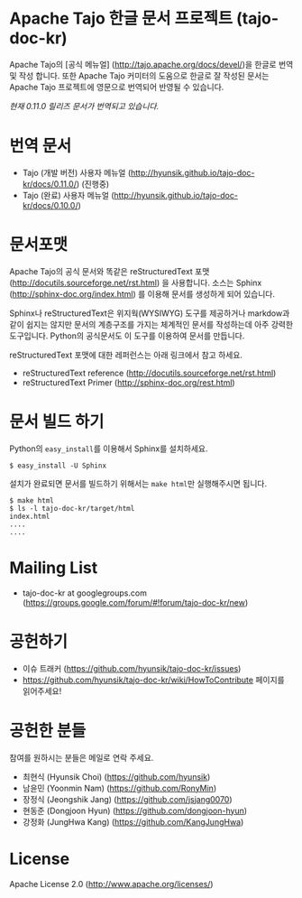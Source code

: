 Apache Tajo 한글 문서 프로젝트 (tajo-doc-kr)
=========================================================
Apache Tajo의 [공식 메뉴얼] (http://tajo.apache.org/docs/devel/)을 한글로 번역 및 작성 합니다. 또한 Apache Tajo 커미터의 도움으로 한글로 잘 작성된 문서는 Apache Tajo 프로젝트에 영문으로 번역되어 반영될 수 있습니다.

*현재 0.11.0 릴리즈 문서가 번역되고 있습니다.*

번역 문서
=========
* Tajo (개발 버전) 사용자 메뉴얼 (http://hyunsik.github.io/tajo-doc-kr/docs/0.11.0/) (진행중)
* Tajo (완료) 사용자 메뉴얼 (http://hyunsik.github.io/tajo-doc-kr/docs/0.10.0/)

문서포맷
=========
Apache Tajo의 공식 문서와 똑같은 reStructuredText 포맷 (http://docutils.sourceforge.net/rst.html) 을 사용합니다.
소스는 Sphinx (http://sphinx-doc.org/index.html) 를 이용해 문서를 생성하게 되어 있습니다. 

Sphinx나 reStructuredText은 위지웍(WYSIWYG) 도구를 제공하거나 markdow과 같이 쉽지는 않지만 문서의 계층구조를 가지는 체계적인 문서를 작성하는데 아주 강력한 도구입니다. Python의 공식문서도 이 도구를 이용하여 문서를 만듭니다.

reStructuredText 포맷에 대한 레퍼런스는 아래 링크에서 참고 하세요.
 * reStructuredText reference (http://docutils.sourceforge.net/rst.html)
 * reStructuredText Primer (http://sphinx-doc.org/rest.html)

문서 빌드 하기
==============
Python의 ```easy_install```를 이용해서 Sphinx를 설치하세요.
```
$ easy_install -U Sphinx
```
설치가 완료되면 문서를 빌드하기 위해서는 ```make html```만 실행해주시면 됩니다.
```
$ make html
$ ls -l tajo-doc-kr/target/html
index.html
....
....
```

Mailing List
============
 * tajo-doc-kr at googlegroups.com (https://groups.google.com/forum/#!forum/tajo-doc-kr/new)
 
공헌하기
===========
 * 이슈 트래커 (https://github.com/hyunsik/tajo-doc-kr/issues)
 * https://github.com/hyunsik/tajo-doc-kr/wiki/HowToContribute 페이지를 읽어주세요!

공헌한 분들
===========
참여를 원하시는 분들은 메일로 연락 주세요.

 * 최현식 (Hyunsik Choi) (https://github.com/hyunsik)
 * 남윤민 (Yoonmin Nam) (https://github.com/RonyMin)
 * 장정식 (Jeongshik Jang) (https://github.com/jsjang0070)
 * 현동준 (Dongjoon Hyun) (https://github.com/dongjoon-hyun)
 * 강정화 (JungHwa Kang) (https://github.com/KangJungHwa)
 
License
===========
Apache License 2.0 (http://www.apache.org/licenses/)
